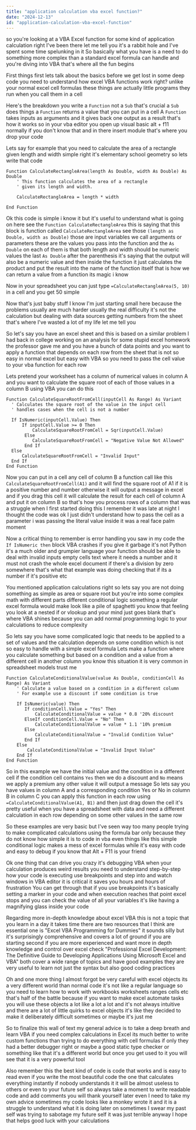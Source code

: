 ```yaml
---
title: "application calculation vba excel function?"
date: "2024-12-13"
id: "application-calculation-vba-excel-function"
---
```


 so you're looking at a VBA Excel function for some kind of application calculation right I've been there let me tell you it's a rabbit hole and I've spent some time spelunking in it So basically what you have is a need to do something more complex than a standard excel formula can handle and you're diving into VBA that's where all the fun begins

First things first lets talk about the basics before we get lost in some deep code you need to understand how excel VBA functions work right? unlike your normal excel cell formulas these things are actually little programs they run when you call them in a cell

Here's the breakdown you write a `Function` not a `Sub` that's crucial a `Sub` does things a `Function` returns a value that you can put in a cell A `Function` takes inputs as arguments and it gives back one output as a result that's how it works so in your vba editor you open up visual basic alt + f11 normally if you don't know that and in there insert module that's where you drop your code

Lets say for example that you need to calculate the area of a rectangle given length and width simple right it's elementary school geometry so lets write that code

```vba
Function CalculateRectangleArea(length As Double, width As Double) As Double
    ' This function calculates the area of a rectangle
    ' given its length and width.

    CalculateRectangleArea = length * width

End Function
```
Ok this code is simple i know it but it's useful to understand what is going on here see the `Function CalculateRectangleArea` this is saying that this block is function called `CalculateRectangleArea` see those `(length as Double, width as Double)` those are input variables we call arguments or parameters these are the values you pass into the function and the `As Double` on each of them is that both length and width should be numeric values the last `As Double` after the parenthesis it's saying that the output will also be a numeric value and then inside the function it just calculates the product and put the result into the name of the function itself that is how we can return a value from a function its magic i know

Now in your spreadsheet you can just type `=CalculateRectangleArea(5, 10)` in a cell and you get 50 simple

Now that's just baby stuff I know I'm just starting small here because the problems usually are much harder usually the real difficulty it's not the calculation but dealing with data sources getting numbers from the sheet that's where I've wasted a lot of my life let me tell you

So let's say you have an excel sheet and this is based on a similar problem I had back in college working on an analysis for some stupid excel homework the professor gave me and you have a bunch of data points and you want to apply a function that depends on each row from the sheet that is not so easy in normal excel but easy with VBA so you need to pass the cell value to your vba function for each row

Lets pretend your worksheet has a column of numerical values in column A and you want to calculate the square root of each of those values in a column B using VBA you can do this

```vba
Function CalculateSquareRootFromCell(inputCell As Range) As Variant
  ' Calculates the square root of the value in the input cell
  ' handles cases when the cell is not a number

  If IsNumeric(inputCell.Value) Then
      If inputCell.Value >= 0 Then
          CalculateSquareRootFromCell = Sqr(inputCell.Value)
       Else
          CalculateSquareRootFromCell = "Negative Value Not Allowed"
       End If
  Else
      CalculateSquareRootFromCell = "Invalid Input"
  End If
End Function

```

Now you can put in a cell any cell of column B a function call like this `CalculateSquareRootFromCell(A1)` and it will find the square root of A1 if it is a positive number and number otherwise it will output a message in excel and if you drag this cell it will calculate the result for each cell of column A and put it on column B so that's how you process rows of a column that was a struggle when I first started doing this I remember it was late at night I thought the code was ok I just didn't understand how to pass the cell as a parameter i was passing the literal value inside it was a real face palm moment

Now a critical thing to remember is error handling you saw in my code the `If IsNumeric then` block VBA crashes if you give it garbage it's not Python it's a much older and grumpier language your function should be able to deal with invalid inputs empty cells text where it needs a number and it must not crash the whole excel document if there's a division by zero somewhere that's what that example was doing checking that if its a number if it's positive etc

You mentioned application calculations right so lets say you are not doing something as simple as area or square root but you're into some complex math with different parts different conditional logic something a regular excel formula would make look like a pile of spaghetti you know that feeling you look at a nested if or vlookup and your mind just goes blank that's where VBA shines because you can add normal programming logic to your calculations to reduce complexity

So lets say you have some complicated logic that needs to be applied to a set of values and the calculation depends on some condition which is not so easy to handle with a simple excel formula Lets make a function where you calculate something but based on a condition and a value from a different cell in another column you know this situation it is very common in spreadsheet models trust me

```vba
Function CalculateConditionalValue(value As Double, conditionCell As Range) As Variant
    ' Calculate a value based on a condition in a different column
    ' For example use a discount if some condition is true

    If IsNumeric(value) Then
       If conditionCell.Value = "Yes" Then
           CalculateConditionalValue = value * 0.8 '20% discount
       ElseIf conditionCell.Value = "No" Then
           CalculateConditionalValue = value * 1.1 '10% premium
       Else
           CalculateConditionalValue = "Invalid Condition Value"
       End If
    Else
        CalculateConditionalValue = "Invalid Input Value"
    End If
End Function
```

So in this example we have the initial value and the condition in a different cell if the condition cell contains `Yes` then we do a discount and `No` means we apply a premium any other value it will output a message So lets say you have values in column A and a corresponding condition Yes or No in column B in column C you can apply this function in each row using `=CalculateConditionalValue(A1, B1)` and then just drag down the cell it's pretty useful when you have a spreadsheet with data and need a different calculation in each row depending on some other values in the same row

So these examples are very basic but I've seen way too many people trying to make complicated calculations using the formula bar only because they do not know how simple it is to code in vba even things like this simple conditional logic makes a mess of excel formulas while it's easy with code and easy to debug if you know that Alt + F11 is your friend

Ok one thing that can drive you crazy it's debugging VBA when your calculation produces weird results you need to understand step-by-step how your code is executing use breakpoints and step into and watch windows in VBA editor it is critical it saves you hours and hours of frustration You can get through that if you use breakpoints it's basically setting a marker in your code and when execution reaches that point excel stops and you can check the value of all your variables it's like having a magnifying glass inside your code

Regarding more in-depth knowledge about excel VBA this is not a topic that you learn in a day it takes time there are two resources that I think are essential one is "Excel VBA Programming for Dummies" it sounds silly but it's surprisingly comprehensive and covers a lot of ground if you are starting second if you are more experienced and want more in depth knowledge and control over excel check "Professional Excel Development: The Definitive Guide to Developing Applications Using Microsoft Excel and VBA" both cover a wide range of topics and have good examples they are very useful to learn not just the syntax but also good coding practices

Oh and one more thing I almost forgot be very careful with excel objects its a very different world than normal code it's not like a regular language so you need to learn how to work with workbooks worksheets ranges cells etc that's half of the battle because if you want to make excel automate tasks you will use these objects a lot like a lot a lot and it's not always intuitive and there are a lot of little quirks to excel objects it's like they decided to make it deliberately difficult sometimes or maybe it's just me

So to finalize this wall of text my general advice is to take a deep breath and learn VBA if you need complex calculations in Excel its much better to write custom functions than trying to do everything with cell formulas if only they had a better debugger right or maybe a good static type checker or something like that it's a different world but once you get used to it you will see that it is a very powerful tool

Also remember this the best kind of code is code that works and is easy to read even if you write the most beautiful code the one that calculates everything instantly if nobody understands it it will be almost useless to others or even to your future self so always take a moment to write readable code and add comments you will thank yourself later even I need to take my own advice sometimes my code looks like a monkey wrote it and it is a struggle to understand what it is doing later on sometimes I swear my past self was trying to sabotage my future self it was just terrible anyway I hope that helps good luck with your calculations
